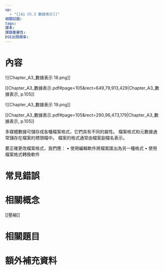 ```yaml
---
up:
  - "[[A1 Ch.3 數據表示]]"
相關試題: 
tags: 
課本: 
課題重要性: 
DSE出現頻率:
---
```

# 內容

![[Chapter_A3_數據表示 18.png]]

[[Chapter_A3_數據表示.pdf#page=105&rect=649,79,913,429|Chapter_A3_數據表示, p.105]]

![[Chapter_A3_數據表示 19.png]]

[[Chapter_A3_數據表示.pdf#page=105&rect=290,96,473,179|Chapter_A3_數據表示, p.105]]

多媒體數據可儲存成各種檔案格式，它們具有不同的屬性。
檔案格式和元數據通常儲存在檔案的標頭檔中。
檔案的格式通常由檔案副檔名表示。

要正確更改檔案格式，我們應：
• 使用編輯軟件將檔案匯出為另一種格式 
• 使用檔案格式轉換軟件



# 常見錯誤
# 相關概念
[[壓縮]]

# 相關題目
# 額外補充資料